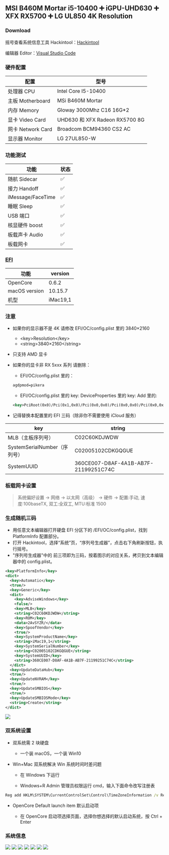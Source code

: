 ## MSI B460M Mortar i5-10400 ➕ iGPU-UHD630 ➕ XFX RX5700 ➕ LG UL850 4K Resolution

### Download

摇号查看系统信息工具 Hackintool：[Hackintool ](https://www.insanelymac.com/forum/topic/335018-hackintool-v3xx/)

编辑器 Editor：[Visual Studio Code ](https://code.visualstudio.com/)

### 硬件配置

| 配置              | 型号                           |
| ----------------- | ------------------------------ |
| 处理器 CPU        | Intel Core I5-10400            |
| 主板 Motherboard  | MSi B460M Mortar               |
| 内存 Memory       | Gloway 3000Mhz C16 16G\*2      |
| 显卡 Video Card   | UHD630 和 XFX Radeon RX5700 8G |
| 网卡 Network Card | Broadcom BCM94360 CS2 AC       |
| 显示器 Monitor    | LG 27UL850-W                   |

### 功能测试

| 功能              | 状态 |
| ----------------- | ---- |
| 随航 Sidecar      | ✅   |
| 接力 Handoff      | ✅   |
| iMessage/FaceTime | ✅   |
| 睡眠 Sleep        | ✅   |
| USB 端口          | ✅   |
| 核显硬件 boost    | ✅   |
| 板载声卡 Audio    | ✅   |
| 板载网卡          | ✅   |

### [EFI](https://dortania.github.io/OpenCore-Install-Guide/)

| 功能          | version  |
| ------------- | -------- |
| OpenCore      | 0.6.2    |
| macOS version | 10.15.7  |
| 机型          | iMac19,1 |

### 注意

- 如果你的显示器不是 4K 请修改 EFI/OC/config.plist 里的 3840×2160

  - \<key>Resolution\</key>
  - \<string>3840×2160\</string>

- 只支持 AMD 显卡

- 如果你的显卡非 RX 5xxx 系列 请删除：

  - EFI/OC/config.plist 里的：

  ```xml
  agdpmod=pikera
  ```

  - EFI/OC/config.plist 里的 key: DeviceProperties 里的 key: Add 里的:

  ```xml
  <key>PciRoot(0x0)/Pci(0x1,0x0)/Pci(0x0,0x0)/Pci(0x0,0x0)/Pci(0x0,0x0)</key><dict>...</dict>
  ```

- 记得替换本配置里的 EFI 三码（除非你不需要使用 iCloud 服务）

| key                          | string                               |
| ---------------------------- | ------------------------------------ |
| MLB（主板序列号）            | C02C60KDJWDW                         |
| SystemSerialNumber（序列号） | C02005102CDKGQGUE                    |
| SystemUUID                   | 360CE007-D8AF-4A1B-AB7F-21199251C74C |

### 板载网卡设置

> 系统偏好设置 -> 网络 -> 以太网（高级） -> 硬件 -> 配置:手动, 速度:100baseTX, 双工:全双工, MTU:标准 1500

### 生成随机三码

- 用任意文本编辑器打开硬盘 EFI 分区下的 /EFI/OC/config.plist，找到 PlatformInfo 配置部分。
- 打开 Hackintool，选择“系统”页，“序列号生成器”，点击右下角刷新按钮，执行摇号。
- "序列号生成器"中的 前三项即为三码，按着图示的对应关系，拷贝到文本编辑器中的 config.plist。

```xml
<key>PlatformInfo</key>
<dict>
  <key>Automatic</key>
  <true/>
  <key>Generic</key>
  <dict>
    <key>AdviseWindows</key>
    <false/>
    <key>MLB</key>
    <string>C02C60KDJWDW</string>
    <key>ROM</key>
    <data>2AvSYZR/</data>
    <key>SpoofVendor</key>
    <true/>
    <key>SystemProductName</key>
    <string>iMac19,1</string>
    <key>SystemSerialNumber</key>
    <string>C02005102CDKGQGUE</string>
    <key>SystemUUID</key>
    <string>360CE007-D8AF-4A1B-AB7F-21199251C74C</string>
  </dict>
  <key>UpdateDataHub</key>
  <true/>
  <key>UpdateNVRAM</key>
  <true/>
  <key>UpdateSMBIOS</key>
  <true/>
  <key>UpdateSMBIOSMode</key>
  <string>Create</string>
</dict>
```

<img src='https://cdn.jsdelivr.net/gh/xiaojun996/CDN/images/screenshot/macos-hackintool.png'/>

### 双系统设置

- 双系统需 2 块硬盘

  - 一个装 macOS，一个装 Win10

- Win+Mac 双系统解决 Win 系统时间时差问题

  - 在 Windows 下运行

  - Windows+R Admin 管理员权限运行 cmd，输入下面命令改写注册表

```cmd
Reg add HKLM\SYSTEM\CurrentControlSet\Control\TimeZoneInformation /v RealTimeIsUniversal /t REG_DWORD /d 1
```

- OpenCore Default launch item 默认启动项

  - 在 OpenCore 启动项选择页面，选择你想选择的默认启动系统，按 Ctrl + Enter

### 系统信息

<img src='https://cdn.jsdelivr.net/gh/xiaojun996/CDN/images/screenshot/macos-20201002-122148.png'/>

<img src='https://cdn.jsdelivr.net/gh/xiaojun996/CDN/images/screenshot/macos-20201002-122238.png'/>

<img src='https://cdn.jsdelivr.net/gh/xiaojun996/CDN/images/screenshot/macos-20201002-122318.png'/>

<img src='https://cdn.jsdelivr.net/gh/xiaojun996/CDN/images/screenshot/macos-20201002-122358.png'/>

<img src='https://cdn.jsdelivr.net/gh/xiaojun996/CDN/images/screenshot/macos-20201002-122428.png'/>

<img src='https://cdn.jsdelivr.net/gh/xiaojun996/CDN/images/screenshot/macos-20201002-122748.png'/>

<img src='https://cdn.jsdelivr.net/gh/xiaojun996/CDN/images/screenshot/macos-info.png'/>
